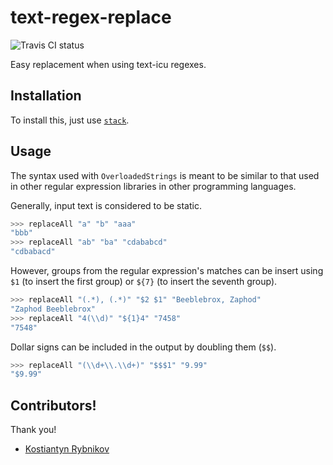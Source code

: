 
# text-regex-replace

![Travis CI status](https://travis-ci.org/erochest/text-regex-replace.svg?branch=master)

Easy replacement when using text-icu regexes.

## Installation

To install this, just use [`stack`](https://docs.haskellstack.org/en/stable/README/).

## Usage

The syntax used with `OverloadedStrings` is meant to be similar to that used in other regular expression libraries in other programming languages.

Generally, input text is considered to be static.

```haskell
>>> replaceAll "a" "b" "aaa"
"bbb"
>>> replaceAll "ab" "ba" "cdababcd"
"cdbabacd"
```

However, groups from the regular expression's matches can be insert using `$1` (to insert the first group) or `${7}` (to insert the seventh group).

```haskell
>>> replaceAll "(.*), (.*)" "$2 $1" "Beeblebrox, Zaphod"
"Zaphod Beeblebrox"
>>> replaceAll "4(\\d)" "${1}4" "7458"
"7548"
```

Dollar signs can be included in the output by doubling them (`$$`).

```haskell
>>> replaceAll "(\\d+\\.\\d+)" "$$$1" "9.99"
"$9.99"
```

## Contributors!

Thank you!

* [Kostiantyn Rybnikov](https://github.com/k-bx)

